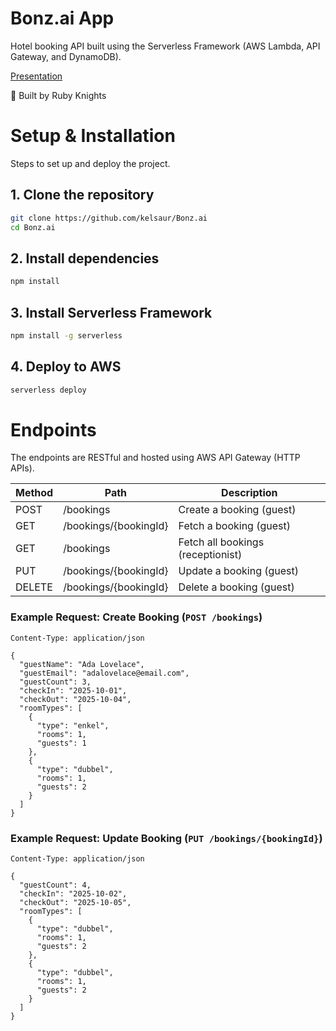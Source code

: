 # Bonz.ai App

Hotel booking API built using the Serverless Framework (AWS Lambda, API Gateway, and DynamoDB).

[Presentation](https://funet-my.sharepoint.com/:v:/g/personal/3ggjs24lundca_folkuniversitetet_nu/EZ3Q2HbPIphLp8ERJ5dYoJkBEpLEKs0hYbY2REeUiS2csA?e=9BB6Fw)

👥 Built by Ruby Knights

# Setup & Installation

Steps to set up and deploy the project.

## 1. Clone the repository

```bash
git clone https://github.com/kelsaur/Bonz.ai
cd Bonz.ai
```

## 2. Install dependencies

```bash
npm install
```

## 3. Install Serverless Framework

```bash
npm install -g serverless
```

## 4. Deploy to AWS

```bash
serverless deploy
```

# Endpoints

The endpoints are RESTful and hosted using AWS API Gateway (HTTP APIs).

| Method | Path                  | Description                       |
| ------ | --------------------- | --------------------------------- |
| POST   | /bookings             | Create a booking (guest)          |
| GET    | /bookings/{bookingId} | Fetch a booking (guest)           |
| GET    | /bookings             | Fetch all bookings (receptionist) |
| PUT    | /bookings/{bookingId} | Update a booking (guest)          |
| DELETE | /bookings/{bookingId} | Delete a booking (guest)          |

### Example Request: Create Booking (`POST /bookings`)

```
Content-Type: application/json

{
  "guestName": "Ada Lovelace",
  "guestEmail": "adalovelace@email.com",
  "guestCount": 3,
  "checkIn": "2025-10-01",
  "checkOut": "2025-10-04",
  "roomTypes": [
    {
      "type": "enkel",
      "rooms": 1,
      "guests": 1
    },
    {
      "type": "dubbel",
      "rooms": 1,
      "guests": 2
    }
  ]
}
```

### Example Request: Update Booking (`PUT /bookings/{bookingId}`)

```
Content-Type: application/json

{
  "guestCount": 4,
  "checkIn": "2025-10-02",
  "checkOut": "2025-10-05",
  "roomTypes": [
    {
      "type": "dubbel",
      "rooms": 1,
      "guests": 2
    },
    {
      "type": "dubbel",
      "rooms": 1,
      "guests": 2
    }
  ]
}
```

